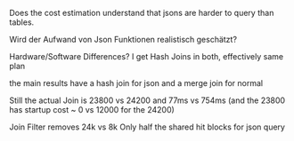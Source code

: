 Does the cost estimation understand that jsons are harder to query than tables.

Wird der Aufwand von Json Funktionen realistisch geschätzt?



Hardware/Software Differences?
I get Hash Joins in both, effectively same plan

the main results have a hash join for json and a merge join for normal

Still the actual Join is 23800 vs 24200 and 77ms vs 754ms (and the 23800 has startup cost ~ 0 vs 12000 for the 24200)

Join Filter removes 24k vs 8k
Only half the shared hit blocks for json query
